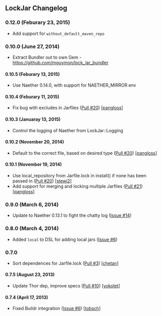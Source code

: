 ## LockJar Changelog

### 0.12.0 (Feburary 23, 2015)

* Add support for `without_default_maven_repo`

### 0.10.0 (June 27, 2014)

* Extract Bundler out to own Gem - https://github.com/mguymon/lock_jar_bundler

#### 0.10.5 (Feburary 13, 2015)

* Use Naether 0.14.0, with support for NAETHER_MIRROR env

#### 0.10.4 (Feburary 11, 2015)

* Fix bug with excludes in Jarfiles (<a href="https://github.com/mguymon/lock_jar/pull/25">Pull #20</a>) [<a href="https://github.com/pangloss">pangloss</a>]

#### 0.10.3 (Januaray 13, 2015)

* Control the logging of Naether from LockJar::Logging

#### 0.10.2 (November 20, 2014)

* Default to the correct file, based on desired type (<a href="https://github.com/mguymon/lock_jar/pull/22">Pull #20</a>) [<a href="https://github.com/pangloss">pangloss</a>]

#### 0.10.1 (November 19, 2014)

* Use local_repository from Jarfile.lock in install() if none has been passed in (<a href="https://github.com/mguymon/lock_jar/pull/20">Pull #20</a>) [<a href="https://github.com/stewi2">stewi2</a>]
* Add support for merging and locking multiple Jarfiles (<a href="https://github.com/mguymon/lock_jar/pull/21">Pull #21</a>) [<a href="https://github.com/pangloss">pangloss</a>]

### 0.9.0 (March 6, 2014)

* Update to Naether 0.13.1 to fight the chatty log (<a href="https://github.com/mguymon/lock_jar/issues/14">Issue #14</a>)

### 0.8.0 (March 4, 2014)

* Added `local` to DSL for adding local jars (<a href="https://github.com/mguymon/lock_jar/issues/6">Issue #6</a>)

### 0.7.0

* Sort dependences for Jarfile.lock (<a href="https://github.com/mguymon/lock_jar/pull/3">Pull #3</a>) [<a href="https://github.com/chetan">chetan</a>]

#### 0.7.5 (August 23, 2013)

* Update Thor dep, improve specs (<a href="https://github.com/mguymon/lock_jar/pull/10">Pull #10</a>) [<a href="https://github.com/yokolet">yokolet</a>]

#### 0.7.4 (April 17, 2013)

* Fixed Buildr integration (<a href="https://github.com/mguymon/lock_jar/issues/6">Issue #6</a>) [<a href="https://github.com/tobsch">tobsch</a>]
